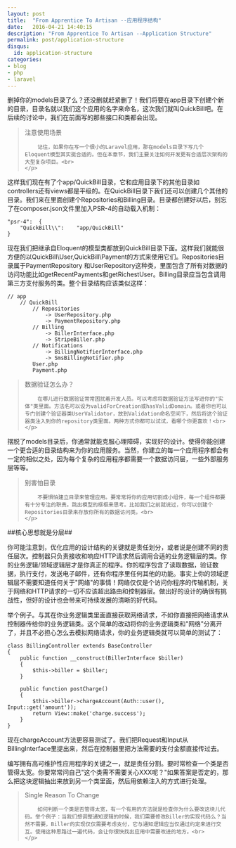 ```yaml
---
layout: post
title:  "From Apprentice To Artisan --应用程序结构"
date:   2016-04-21 14:40:15
description: "From Apprentice To Artisan --Application Structure"
permalink: post/application-structure
disqus:
  id: application-structure
categories:
- blog
- php
- laravel
---
```


删掉你的models目录了么？还没删就赶紧删了！我们将要在app目录下创建个新的目录，目录名就以我们这个应用的名字来命名，这次我们就叫QuickBill吧。在后续的讨论中，我们在前面写的那些接口和类都会出现。<br>

<blockquote>
	<p>
		注意使用场景<br>

		记住，如果你在写一个很小的Laravel应用，那在models目录下写几个Eloquent模型其实挺合适的。但在本章节，我们主要关注如何开发更有合适层次架构的大型复杂项目。<br>
	</p>
</blockquote>

这样我们现在有了个app/QuickBill目录，它和应用目录下的其他目录如controllers还有views都是平级的。在QuickBill目录下我们还可以创建几个其他的目录。我们来在里面创建个Repositories和Billing目录。目录都创建好以后，别忘了在composer.json文件里加入PSR-4的自动载入机制：<br>

```
"psr-4":  {
    "QuickBill\\":    "app/QuickBill"
}
```    

现在我们把继承自Eloquent的模型类都放到QuickBill目录下面。这样我们就能很方便的以QuickBill\User,QuickBill\Payment的方式来使用它们。Repositories目录属于PaymentRepository 和UserRepository这种类，里面包含了所有对数据的访问功能比如getRecentPayments和getRichestUser。Billing目录应当包含调用第三方支付服务的类。整个目录结构应该类似这样：<br>

```
// app
    // QuickBill
        // Repositories
            -> UserRepository.php
            -> PaymentRepository.php
        // Billing
            -> BillerInterface.php
            -> StripeBiller.php
        // Notifications
            -> BillingNotifierInterface.php
            -> SmsBillingNotifier.php
        User.php
        Payment.php
```     

<blockquote>
   	<p>
   		数据验证怎么办？<br>

		在哪儿进行数据验证常常困扰着开发人员。可以考虑将数据验证方法写进你的"实体"类里面。方法名可以设为validForCreation或hasValidDomain。或者你也可以专门创建个验证器类UserValidator，放到Validation命名空间下，然后将这个验证器类注入到你的repository类里面。两种方式你都可以试试，看哪个你更喜欢！<br>
   	</p>
</blockquote>   

摆脱了models目录后，你通常就能克服心理障碍，实现好的设计。使得你能创建一个更合适的目录结构来为你的应用服务。当然，你建立的每一个应用程序都会有一定的相似之处，因为每个复杂的应用程序都需要一个数据访问层，一些外部服务层等等。<br>

<blockquote>
	<p>
		别害怕目录<br>

		不要惧怕建立目录来管理应用。要常常将你的应用切割成小组件，每一个组件都要有十分专注的职责。跳出模型的框框来思考。比如我们之前就说过，你可以创建个Repositories目录来存放你所有的数据访问类。<br>
	</p>
</blockquote>

##核心思想就是分层##

你可能注意到，优化应用的设计结构的关键就是责任划分，或者说是创建不同的责任层次。控制器只负责接收和响应HTTP请求然后调用合适的业务逻辑层的类。你的业务逻辑/领域逻辑层才是你真正的程序。你的程序包含了读取数据，验证数据，执行支付，发送电子邮件，还有你程序里任何其他的功能。事实上你的领域逻辑层不需要知道任何关于"网络"的事情！网络仅仅是个访问你程序的传输机制，关于网络和HTTP请求的一切不应该超出路由和控制器层。做出好的设计的确很有挑战性，但好的设计也会带来可持续发展的清晰的好代码。<br>

举个例子。与其在你业务逻辑类里面直接获取网络请求，不如你直接把网络请求从控制器传给你的业务逻辑类。这个简单的改动将你的业务逻辑类和"网络"分离开了，并且不必担心怎么去模拟网络请求，你的业务逻辑类就可以简单的测试了：<br>

```
class BillingController extends BaseController
{
    public function __construct(BillerInterface $biller)
    {
        $this->biller = $biller;
    }
    
    public function postCharge()
    {
        $this->biller->chargeAccount(Auth::user(), Input::get('amount'));
        return View::make('charge.success');
    }
}
```

现在chargeAccount方法更容易测试了。我们把Request和Input从BillingInterface里提出来，然后在控制器里把方法需要的支付金额直接传过去。<br>

编写拥有高可维护性应用程序的关键之一，就是责任分割。要时常检查一个类是否管得太宽。你要常常问自己"这个类需不需要关心XXX呢？"如果答案是否定的，那么把这块逻辑抽出来放到另一个类里面，然后用依赖注入的方式进行处理。<br>

<blockquote>
	<p>
		Single Reason To Change <br>

		如何判断一个类是否管得太宽，有一个有用的方法就是检查你为什么要改这块儿代码。举个例子：当我们想调整通知逻辑的时候，我们需要修改Biller的实现代码么？当然不需要，Biller的实现仅仅需要考虑支付，它与通知逻辑应当仅通过约定来进行交互。使用这种思路过一遍代码，会让你很快找出应用中需要改进的地方。<br>
	</p>
</blockquote>